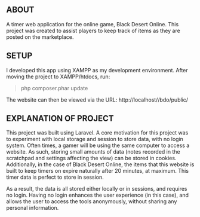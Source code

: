 
## ABOUT
A timer web application for the online game, Black Desert Online. This project was created to assist players to keep track of items as they are posted on the marketplace.

## SETUP
I developed this app using XAMPP as my development environment. After moving the project to XAMPP/htdocs, run:

> php composer.phar update

The website can then be viewed via the URL:
http://localhost/<path-to-project-location>/bdo/public/

## EXPLANATION OF PROJECT
This project was built using Laravel. A core motivation for this project was to experiment with local storage and session to store data, with no login system. Often times, a gamer will be using the same computer to access a website. As such, storing small amounts of data (notes recorded in the scratchpad and settings affecting the view) can be stored in cookies. Additionally, in the case of Black Desert Online, the items that this website is built to keep timers on expire naturally after 20 minutes, at maximum. This timer data is perfect to store in session.

As a result, the data is all stored either locally or in sessions, and requires no login. Having no login enhances the user experience (in this case), and allows the user to access the tools anonymously, without sharing any personal information.
